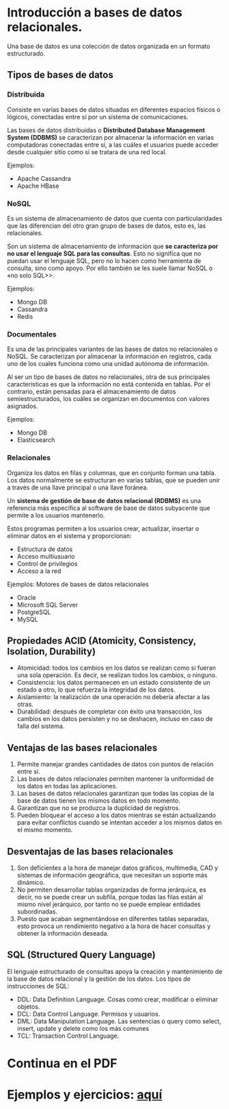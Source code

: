 # Introducción a bases de datos relacionales.
Una base de datos es una colección de datos organizada en un formato estructurado.

## Tipos de bases de datos
### Distribuida
Consiste en varias bases de datos situadas en diferentes espacios físicos o lógicos, conectadas entre sí por un sistema de comunicaciones. 

Las bases de datos distribuidas o __Distributed Database Management System (DDBMS)__ se caracterizan por almacenar la información en varias computadoras conectadas entre sí, a las cuáles el usuarios puede acceder desde cualquier sitio como si se tratara de una red local.

Ejemplos:
- Apache Cassandra
- Apache HBase

### NoSQL
Es un sistema de almacenamiento de datos que cuenta con particularidades que las diferencian del otro gran grupo de bases de datos, esto es, las relacionales. 

Son un sistema de almacenamiento de información que __se caracteriza por no usar el lenguaje SQL para las consultas__. Esto no significa que no puedan usar el lenguaje SQL, pero no lo hacen como herramienta de consulta, sino como apoyo. Por ello también se les suele llamar NoSQL o «no solo SQL>>.

Ejemplos:
- Mongo DB
- Cassandra
- Redis

### Documentales
Es una de las principales variantes de las bases de datos no relacionales o NoSQL. Se caracterizan por almacenar la información en registros, cada uno de los cuales funciona como una unidad autónoma de información. 

Al ser un tipo de bases de datos no relacionales, otra de sus principales características es que la información no está contenida en tablas. Por el contrario, están pensadas para el almacenamiento de datos semiestructurados, los cuáles se organizan en documentos con valores asignados.

Ejemplos:
- Mongo DB
- Elasticsearch

### Relacionales
Organiza los datos en filas y columnas, que en conjunto forman una tabla. Los datos normalmente se estructuran en varias tablas, que se pueden unir a través de una llave principal o una llave foránea. 

Un __sistema de gestión de base de datos relacional (RDBMS)__ es una referencia más específica al software de base de datos subyacente que permite a los usuarios mantenerlo. 

Estos programas permiten a los usuarios crear, actualizar, insertar o eliminar datos en el sistema y proporcionan:
- Estructura de datos
- Acceso multiusuario
- Control de privilegios
- Acceso a la red

Ejemplos:
Motores de bases de datos relacionales
- Oracle
- Microsoft SQL Server
- PostgreSQL
- MySQL

## Propiedades ACID (Atomicity, Consistency, Isolation, Durability)
- Atomicidad: todos los cambios en los datos se realizan como si fueran una sola operación. Es decir, se realizan todos los cambios, o ninguno.
- Consistencia: los datos permanecen en un estado consistente de un estado a otro, lo que refuerza la integridad de los datos.
- Aislamiento: la realización de una operación no debería afectar a las otras.
- Durabilidad: después de completar con éxito una transacción, los cambios en los datos persisten y no se deshacen, incluso en caso de falla del sistema.

## Ventajas de las bases relacionales
1. Permite manejar grandes cantidades de datos con puntos de relación entre sí.
2. Las bases de datos relacionales permiten mantener la uniformidad de los datos en todas las aplicaciones.
3. Las bases de datos relacionales garantizan que todas las copias de la base de datos tienen los mismos datos en todo momento.
4. Garantizan que no se produzca la duplicidad de registros.
5. Pueden bloquear el acceso a los datos mientras se están actualizando para evitar conflictos cuando se intentan acceder a los mismos datos en el mismo momento.

## Desventajas de las bases relacionales
1. Son deficientes a la hora de manejar datos gráficos, multimedia, CAD y sistemas de información geográfica, que necesitan un soporte más dinámico.
2. No permiten desarrollar tablas organizadas de forma jerárquica, es decir, no se puede crear un subfila, porque todas las filas están al mismo nivel jerárquico, por tanto no se puede emplear entidades subordinadas.
3. Puesto que acaban segmentándose en diferentes tablas separadas, esto provoca un rendimiento negativo a la hora de hacer consultas y obtener la información deseada.

## SQL (Structured Query Language)
El lenguaje estructurado de consultas apoya la creación y mantenimiento de la base de datos relacional y la gestión de los datos.
Los tipos de instrucciones de SQL:
- DDL: Data Definition Language. Cosas como crear, modificar o eliminar objetos.
- DCL: Data Control Language. Permisos y usuarios.
- DML: Data Manipulation Language. Las sentencias o query como select, insert, update y delete como los más comunes
- TCL: Transaction Control Language.

# Continua en el PDF

# Ejemplos y ejercicios: [aquí](https://tech.io/playgrounds/123318/sql-facilito)

